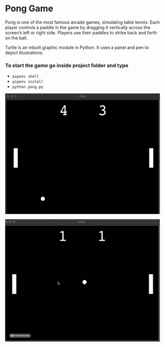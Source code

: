 # Pong Game

Pong is one of the most famous arcade games, simulating table tennis. Each player controls a paddle in the game by dragging it vertically across the screen’s left or right side. Players use their paddles to strike back and forth on the ball.

Turtle is an inbuilt graphic module in Python. It uses a panel and pen to depict illustrations.
### To start the game go inside project folder and type
* `pipenv shell`
* `pipenv install`
* `python pong.py`

![](pong.png)

![](pong.gif)




